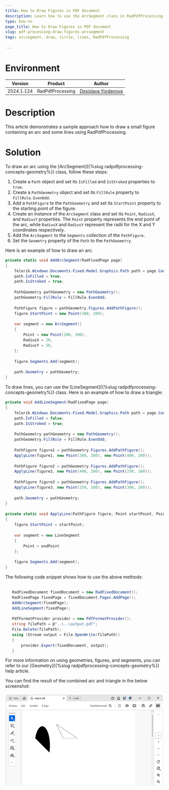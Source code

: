 ```yaml
---
title: How to Draw Figures in PDF document
description: Learn how to use the ArcSegment class in RadPdfProcessing to draw a part of a circle.
type: how-to
page_title: How to Draw Figures in PDF document
slug: pdf-processing-draw-figures-arcsegment
tags: arcsegment, draw, circle, lines, RadPdfProcessing

---
```

# Environment
| Version | Product | Author | 
| --- | --- | ---- | 
| 2024.1.124| RadPdfProcessing |[Desislava Yordanova](https://www.telerik.com/blogs/author/desislava-yordanova)| 

# Description

This article demonstrates a sample approach how to draw a small figure containing an arc and some lines using RadPdfProcessing. 

# Solution

To draw an arc using the [ArcSegment]({%slug radpdfprocessing-concepts-geometry%}) class, follow these steps:

1. Create a `Path` object and set its `IsFilled` and `IsStroked` properties to `true`.
2. Create a `PathGeometry` object and set its `FillRule` property to `FillRule.EvenOdd`.
3. Add a `PathFigure` to the `PathGeometry` and set its `StartPoint` property to the starting point of the figure.
4. Create an instance of the `ArcSegment` class and set its `Point`, `RadiusX`, and `RadiusY` properties. The `Point` property represents the end point of the arc, while `RadiusX` and `RadiusY` represent the radii for the X and Y coordinates respectively.
5. Add the `ArcSegment` to the `Segments` collection of the `PathFigure`.
6. Set the `Geometry` property of the `Path` to the `PathGeometry`.

Here is an example of how to draw an arc:

```csharp
private static void AddArcSegment(RadFixedPage page)
{
    Telerik.Windows.Documents.Fixed.Model.Graphics.Path path = page.Content.AddPath();
    path.IsFilled = true;
    path.IsStroked = true;

    PathGeometry pathGeometry = new PathGeometry();
    pathGeometry.FillRule = FillRule.EvenOdd;

    PathFigure figure = pathGeometry.Figures.AddPathFigure();
    figure.StartPoint = new Point(100, 200);

    var segment = new ArcSegment()
    {
        Point = new Point(200, 300),
        RadiusX = 20,
        RadiusY = 50,
    };

    figure.Segments.Add(segment);

    path.Geometry = pathGeometry;
}
```

To draw lines, you can use the [LineSegment]({%slug radpdfprocessing-concepts-geometry%}) class. Here is an example of how to draw a triangle:

```csharp
private void AddLineSegment(RadFixedPage page)
{
    Telerik.Windows.Documents.Fixed.Model.Graphics.Path path = page.Content.AddPath();
    path.IsFilled = false;
    path.IsStroked = true;

    PathGeometry pathGeometry = new PathGeometry();
    pathGeometry.FillRule = FillRule.EvenOdd;

    PathFigure figure1 = pathGeometry.Figures.AddPathFigure();
    ApplyLine(figure1, new Point(300, 200), new Point(400, 200));

    PathFigure figure2 = pathGeometry.Figures.AddPathFigure();
    ApplyLine(figure2, new Point(400, 200), new Point(250, 100));

    PathFigure figure3 = pathGeometry.Figures.AddPathFigure();
    ApplyLine(figure3, new Point(250, 100), new Point(300, 200));

    path.Geometry = pathGeometry;
}

private static void ApplyLine(PathFigure figure, Point startPoint, Point endPoint)
{
    figure.StartPoint = startPoint;

    var segment = new LineSegment
    {
        Point = endPoint
    };

    figure.Segments.Add(segment);
}
```
The following code snippet shows how to use the above methods:

```csharp

   RadFixedDocument fixedDocument = new RadFixedDocument();
   RadFixedPage fixedPage = fixedDocument.Pages.AddPage();
   AddArcSegment(fixedPage);
   AddLineSegment(fixedPage);

   PdfFormatProvider provider = new PdfFormatProvider();
   string filePath = @"..\..\output.pdf";
   File.Delete(filePath);
   using (Stream output = File.OpenWrite(filePath))
   { 
       provider.Export(fixedDocument, output);
   }

```
For more information on using geometries, figures, and segments, you can refer to our [Geometry]({%slug radpdfprocessing-concepts-geometry%}) help article. 

You can find the result of the combined arc and triangle in the below screenshot:

![Draw figures](images/pdf-processing-draw-figures.png)   


